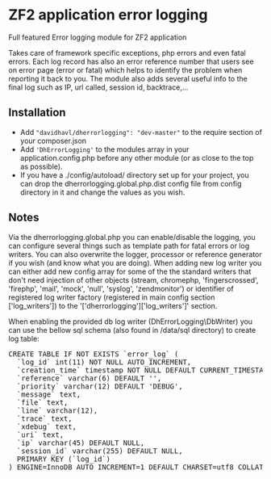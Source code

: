 ZF2 application error logging
=============================

Full featured Error logging module for ZF2 application

Takes care of framework specific exceptions, php errors and even fatal errors.
Each log record has also an error reference number that users see on error page (error or fatal) which helps to identify the problem when reporting it back to you.
The module also adds several useful info to the final log such as IP, url called, session id, backtrace,...

## Installation

- Add ```"davidhavl/dherrorlogging": "dev-master"``` to the require section of your composer.json
- Add ```'DhErrorLogging'``` to the modules array in your application.config.php before any other module (or as close to the top as possible).
- If you have a ./config/autoload/ directory set up for your project, you can drop the dherrorlogging.global.php.dist config file from config directory in it and change the values as you wish.

## Notes
Via the dherrorlogging.global.php you can enable/disable the logging, you can configure several things such as template path for fatal errors or log writers.
You can also overwrite the logger, processor or reference generator if you wish (and know what you are doing).
When adding new log writer you can either add new config array for some of the the standard writers that don't need injection of other objects (stream, chromephp, 'fingerscrossed', 'firephp', 'mail', 'mock', 'null', 'syslog', 'zendmonitor')
or identifier of registered log writer factory (registered in main config section ['log_writers']) to the '['dherrorlogging']['log_writers']' section.

When enabling the provided db log writer (DhErrorLogging\DbWriter) you can use the bellow sql schema (also found in /data/sql directory) to create log table:
<pre>
CREATE TABLE IF NOT EXISTS `error_log` (
  `log_id` int(11) NOT NULL AUTO_INCREMENT,
  `creation_time` timestamp NOT NULL DEFAULT CURRENT_TIMESTAMP,
  `reference` varchar(6) DEFAULT '',
  `priority` varchar(12) DEFAULT 'DEBUG',
  `message` text,
  `file` text,
  `line` varchar(12),
  `trace` text,
  `xdebug` text,
  `uri` text,
  `ip` varchar(45) DEFAULT NULL,
  `session_id` varchar(255) DEFAULT NULL,
  PRIMARY KEY (`log_id`)
) ENGINE=InnoDB AUTO_INCREMENT=1 DEFAULT CHARSET=utf8 COLLATE=utf8_unicode_ci;
</pre>